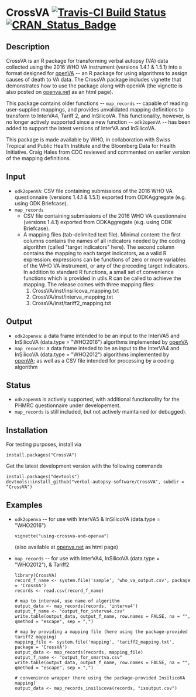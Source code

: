 # CrossVA  [![Travis-CI Build Status](https://travis-ci.org/verbal-autopsy-software/CrossVA.svg?branch=master)](https://travis-ci.org/verbal-autopsy-software/CrossVA) [![CRAN\_Status\_Badge](https://www.r-pkg.org/badges/version/CrossVA)](https://cran.r-project.org/package=CrossVA)


## **Description** 	

CrossVA is an R package for transforming verbal autopsy (VA) data collected using the 2016 WHO VA instrument (versions 1.4.1 &
1.5.1) into a format designed for [openVA](http://openva.net) -- an R package for using algorithms to assign causes of
death to VA data.  The CrossVA package includes vignette that demonstrates how to use the package along with openVA (the
vignette is also posted on [openva.net](http://openva.net/vignettes/using-crossva-and-openva.html) as an html page).

This package contains older functions -- `map_records` -- capable of reading user-supplied mappings, and provides unvalidated mapping definitions to transform to InterVA4, Tariff 2, and InSilicoVA.  This functionality, however, is no longer actively supported since a new function -- `odk2openVA` -- has been added to support the latest versions of InterVA and InSilicoVA.

This package is made available by WHO, in collaboration with Swiss Tropical and Public Health Institute and the Bloomberg Data for Health Initiative.  Craig Hales from CDC reviewed and commented on earlier version of the mapping definitions.


## **Input**		
- `odk2openVA`: CSV file containing submissions of the 2016 WHO VA questionnaire (versions 1.4.1 & 1.5.1) exported 
from ODKAggregate (e.g. using ODK Briefcase).
- `map_records`
  + CSV file containing submissions of the 2016 WHO VA questionnaire (versions 1.4.1) exported from ODKAggregate (e.g. using
  ODK Briefcase).
  + A mapping files (tab-delimited text file). Minimal content: the first columns contains the names of all indicators needed
  by the coding algorithm (called "target indicators" here). The second column contains the mapping to each target indicators,
  as a valid R expression: expressions can be functions of zero or more variables of the WHO VA instrument, or any of the
  preceding target indicators. In addition to standard R functions, a small set of convenience functions which is provided in
  utils.R can be called to achieve the mapping. The release comes with three mapping files:
    1. CrossVA/inst/insilicova_mapping.txt
    1. CrossVA/inst/interva_mapping.txt
    1. CrossVA/inst/tariff2_mapping.txt

## **Output**
- `odk2openva`: a data frame intended to be an input to the InterVA5 and InSilicoVA (data.type = "WHO2016") algorthms
implemented by [openVA](http://openva.net)
- `map_records`: a data frame inteded to be an input to the InterVA4 and InSilicoVA (data.type = "WHO2012") algorithms 
implemented by [openVA](http://openva.net); as well as a CSV file intended for processing by a coding algorithm

## **Status**		
- `odk2openVA` is actively supported, with additional functionality for the PHMRC questionnaire under developement.
- `map_records` is still included, but not actively maintained (or debugged).

## **Installation**

For testing purposes, install via
```
install.packages("CrossVA")
```

Get the latest development version with the following commands

```
install.packages("devtools")
devtools::install_github("verbal-autopsy-software/CrossVA", subdir = "CrossVA")
```
## **Examples**
- `odk2openva` -- for use with InterVA5 & InSilicoVA (data.type = "WHO2016")

    ```
    vignette("using-crossva-and-openva")
    ```
    
    (also available at [openva.net](http://openva.net/vignettes/using-crossva-and-openva.html) as html page)

- `map_records` -- for use with InterVA4, InSilicoVA (data.type = "WHO2012"), & Tariff2

    ```
    library(CrossVA)
    record_f_name <- system.file('sample', 'who_va_output.csv', package = 'CrossVA')
    records <- read.csv(record_f_name)
    
    # map to interva4, use name of algorithm
    output_data <- map_records(records, 'interva4')
    output_f_name <- "output_for_interva4.csv"
    write.table(output_data, output_f_name, row.names = FALSE, na = "", qmethod = "escape", sep = ",")

    # map by providing a mapping file (here using the package-provided tariff2 mapping)
    mapping_file <- system.file('mapping', 'tariff2_mapping.txt', package = 'CrossVA')
    output_data <- map_records(records, mapping_file)
    output_f_name <- "output_for_smartva.csv"
    write.table(output_data, output_f_name, row.names = FALSE, na = "", qmethod = "escape", sep = ",")

    # convenience wrapper (here using the package-provided InsilicoVA mapping)
    output_data <- map_records_insilicova(records, "isoutput.csv")
    ```
